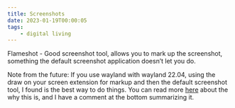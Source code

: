 ```yaml
---
title: Screenshots
date: 2023-01-19T00:00:05
tags:
    - digital living
---
```


Flameshot - Good screenshot tool, allows you to mark up the screenshot, something the default screenshot application doesn’t let you do. 

Note from the future: If you use wayland with wayland 22.04, using the draw on your screen extension for markup and then the default screenshot tool, I found is the best way to do things. You can read more [here](https://github.com/flatpak/xdg-desktop-portal/issues/649) about the why this is, and I have a comment at the bottom summarizing it.